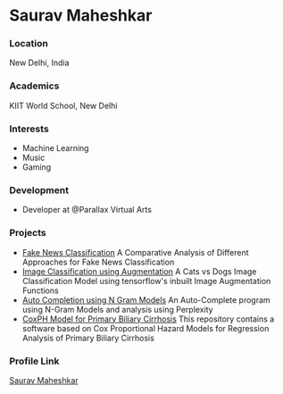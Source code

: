 # Saurav Maheshkar

### Location

New Delhi, India

### Academics

KIIT World School, New Delhi

### Interests

- Machine Learning
- Music
- Gaming

### Development

- Developer at @Parallax Virtual Arts

### Projects

- [Fake News Classification](https://github.com/SauravMaheshkar/Fake-News-Classification) A Comparative Analysis of Different Approaches for Fake News Classification
- [Image Classification using Augmentation](https://github.com/SauravMaheshkar/Image-Classification-using-Augementation) A Cats vs Dogs Image Classification Model using tensorflow's inbuilt Image Augmentation Functions
- [Auto Completion using N Gram Models](https://github.com/SauravMaheshkar/Auto-Completion-using-N-Gram-Models) An Auto-Complete program using N-Gram Models and analysis using Perplexity
- [CoxPH Model for Primary Biliary Cirrhosis](https://github.com/SauravMaheshkar/CoxPH-Model-for-Primary-Biliary-Cirrhosis) This repository contains a software based on Cox Proportional Hazard Models for Regression Analysis of Primary Biliary Cirrhosis

### Profile Link

[Saurav Maheshkar](https://github.com/SauravMaheshkar)
